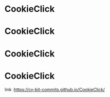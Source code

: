# CookieClick
# CookieClick
# CookieClick
# CookieClick

link :https://cy-bit-commits.github.io/CookieClick/

